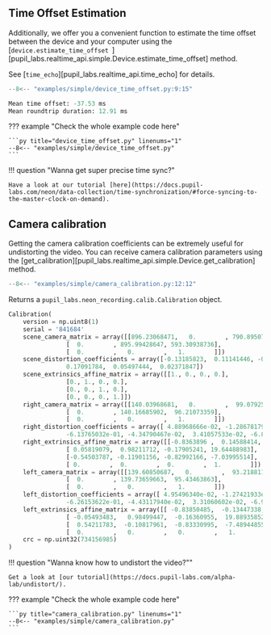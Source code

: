 ## Time Offset Estimation

<!-- badge:version 1.1.0 -->

Additionally, we offer you a convenient function to estimate the time offset between the device and your computer using the [`device.estimate_time_offset `][pupil_labs.realtime_api.simple.Device.estimate_time_offset] method.

See [`time_echo`][pupil_labs.realtime_api.time_echo] for details.

```py linenums="1" hl_lines="1 6 7"
--8<-- "examples/simple/device_time_offset.py:9:15"
```

```py linenums="0"
Mean time offset: -37.53 ms
Mean roundtrip duration: 12.91 ms
```

??? example "Check the whole example code here"

    ```py title="device_time_offset.py" linenums="1"
    --8<-- "examples/simple/device_time_offset.py"
    ```

!!! question "Wanna get super precise time sync?"

    Have a look at our tutorial [here](https://docs.pupil-labs.com/neon/data-collection/time-synchronization/#force-syncing-to-the-master-clock-on-demand).

## Camera calibration

<!-- badge:product Neon -->

Getting the camera calibration coefficients can be extremely useful for undistorting the video. You can receive camera calibration parameters using the [get_calibration][pupil_labs.realtime_api.simple.Device.get_calibration] method.

```py linenums="0"
--8<-- "examples/simple/camera_calibration.py:12:12"
```

Returns a `pupil_labs.neon_recording.calib.Calibration` object.

```py linenums="0"
Calibration(
	version = np.uint8(1)
	serial = '841684'
	scene_camera_matrix = array([[896.23068471,   0.        , 790.8950718 ],
				[  0.        , 895.99428647, 593.30938736],
				[  0.        ,   0.        ,   1.        ]])
	scene_distortion_coefficients = array([-0.13185823,  0.11141446, -0.00072215, -0.00019211, -0.00102044,
				0.17091784,  0.05497444,  0.02371847])
	scene_extrinsics_affine_matrix = array([[1., 0., 0., 0.],
				[0., 1., 0., 0.],
				[0., 0., 1., 0.],
				[0., 0., 0., 1.]])
	right_camera_matrix = array([[140.03968681,   0.        ,  99.07925009],
				[  0.        , 140.16685902,  96.21073359],
				[  0.        ,   0.        ,   1.        ]])
	right_distortion_coefficients = array([ 4.88968666e-02, -1.28678179e-01, -2.42854366e-04,  6.16360859e-04,
				-6.13765032e-01, -4.34790467e-02,  3.41057533e-02, -6.83627299e-01])
	right_extrinsics_affine_matrix = array([[-0.8363896 ,  0.14588414,  0.52836567, 16.93598175],
				[ 0.05819079,  0.98211712, -0.17905241, 19.64488983],
				[-0.54503787, -0.11901156, -0.82992166, -7.03995514],
				[ 0.        ,  0.        ,  0.        ,  1.        ]])
	left_camera_matrix = array([[139.60850687,   0.        ,  93.21881139],
				[  0.        , 139.73659663,  95.43463863],
				[  0.        ,   0.        ,   1.        ]])
	left_distortion_coefficients = array([ 4.95496340e-02, -1.27421933e-01,  6.92379886e-04,  4.98479011e-04,
				-6.26153622e-01, -4.43117940e-02,  3.31060602e-02, -6.91888536e-01])
	left_extrinsics_affine_matrix = array([[ -0.83850485,  -0.13447338,  -0.52804023, -17.65301514],
				[ -0.05493483,   0.98499447,  -0.16360955,  19.88935852],
				[  0.54211783,  -0.10817961,  -0.83330995,  -7.48944855],
				[  0.        ,   0.        ,   0.        ,   1.        ]])
	crc = np.uint32(734156985)
)
```

!!! question "Wanna know how to undistort the video?""

    Get a look at [our tutorial](https://docs.pupil-labs.com/alpha-lab/undistort/).

??? example "Check the whole example code here"

    ```py title="camera_calibration.py" linenums="1"
    --8<-- "examples/simple/camera_calibration.py"
    ```
